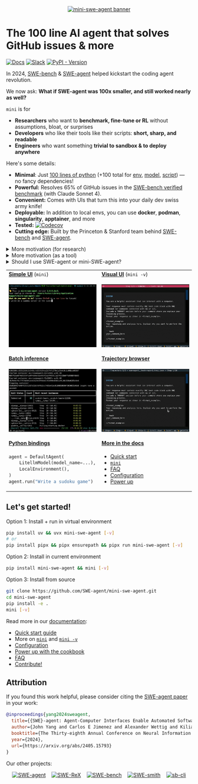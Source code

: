 <div align="center">
<a href="https://mini-swe-agent.com/latest/"><img src="https://github.com/SWE-agent/mini-swe-agent/raw/main/docs/assets/mini-swe-agent-banner.svg" alt="mini-swe-agent banner" style="height: 7em"/></a>
</div>

<h1>The 100 line AI agent that solves GitHub issues & more</h1>

[![Docs](https://img.shields.io/badge/Docs-green?style=for-the-badge&logo=materialformkdocs&logoColor=white)](https://mini-swe-agent.com/latest/)
[![Slack](https://img.shields.io/badge/Slack-4A154B?style=for-the-badge&logo=slack&logoColor=white)](https://join.slack.com/t/swe-bench/shared_invite/zt-36pj9bu5s-o3_yXPZbaH2wVnxnss1EkQ)
[![PyPI - Version](https://img.shields.io/pypi/v/mini-swe-agent?style=for-the-badge&logo=python&logoColor=white&labelColor=black&color=deeppink)](https://pypi.org/project/mini-swe-agent/)

In 2024, [SWE-bench](https://github.com/swe-bench/SWE-bench) & [SWE-agent](https://github.com/swe-agent/swe-agent) helped kickstart the coding agent revolution.

We now ask: **What if SWE-agent was 100x smaller, and still worked nearly as well?**

`mini` is for

- **Researchers** who want to **benchmark, fine-tune or RL** without assumptions, bloat, or surprises
- **Developers** who like their tools like their scripts: **short, sharp, and readable**
- **Engineers** who want something **trivial to sandbox & to deploy anywhere**

Here's some details:

- **Minimal**: Just [100 lines of python](https://github.com/SWE-agent/mini-swe-agent/blob/main/src/minisweagent/agents/default.py) (+100 total for [env](https://github.com/SWE-agent/mini-swe-agent/blob/main/src/minisweagent/environments/local.py),
[model](https://github.com/SWE-agent/mini-swe-agent/blob/main/src/minisweagent/models/litellm_model.py), [script](https://github.com/SWE-agent/mini-swe-agent/blob/main/src/minisweagent/run/hello_world.py)) — no fancy dependencies!
- **Powerful:** Resolves 65% of GitHub issues in the [SWE-bench verified benchmark](https://www.swebench.com/) (with Claude Sonnet 4).
- **Convenient:** Comes with UIs that turn this into your daily dev swiss army knife!
- **Deployable:** In addition to local envs, you can use **docker**, **podman**, **singularity**, **apptainer**, and more
- **Tested:** [![Codecov](https://img.shields.io/codecov/c/github/swe-agent/mini-swe-agent?style=flat-square)](https://codecov.io/gh/SWE-agent/mini-swe-agent)
- **Cutting edge:** Built by the Princeton & Stanford team behind [SWE-bench](https://swebench.com) and [SWE-agent](https://swe-agent.com).

<details>

<summary>More motivation (for research)</summary>

[SWE-agent](https://swe-agent.com/latest/) jump-started the development of AI agents in 2024. Back then, we placed a lot of emphasis on tools and special interfaces for the agent.
However, one year later, as LMs have become more capable, a lot of this is not needed at all to build a useful agent!
In fact, mini-SWE-agent

- **Does not have any tools other than bash** — it doesn't even use the tool-calling interface of the LMs.
  This means that you can run it with literally any model. When running in sandboxed environments you also don't need to take care
  of installing a single package — all it needs is bash.
- **Has a completely linear history** — every step of the agent just appends to the messages and that's it.
  So there's no difference between the trajectory and the messages that you pass on to the LM.
  Great for debugging & fine-tuning.
- **Executes actions with `subprocess.run`** — every action is completely independent (as opposed to keeping a stateful shell session running).
  This makes it trivial to execute the actions in sandboxes (literally just switch out `subprocess.run` with `docker exec`) and to
  scale up effortlessly. Seriously, this is [a big deal](https://mini-swe-agent.com/latest/faq/#why-no-shell-session), trust me.

This makes it perfect as a baseline system and for a system that puts the language model (rather than
the agent scaffold) in the middle of our attention.
You can see the result on the [SWE-bench (bash only)](https://www.swebench.com/) leaderboard, that evaluates the performance of different LMs with `mini`. 

</details>

<details>
<summary>More motivation (as a tool)</summary>

Some agents are overfitted research artifacts. Others are UI-heavy frontend monsters.

`mini` wants to be a hackable tool, not a black box.

- **Simple** enough to understand at a glance
- **Convenient** enough to use in daily workflows
- **Flexible** to extend

Unlike other agents (including our own [swe-agent](https://swe-agent.com/latest/)), it is radically simpler, because it:

- **Does not have any tools other than bash** — it doesn't even use the tool-calling interface of the LMs.
  Instead of implementing custom tools for every specific thing the agent might want to do, the focus is fully on the LM utilizing the shell to its full potential.
  Want it to do something specific like opening a PR?
  Just tell the LM to figure it out rather than spending time to implement it in the agent.
- **Executes actions with `subprocess.run`** — every action is completely independent (as opposed to keeping a stateful shell session running).
  This is [a big deal](https://mini-swe-agent.com/latest/faq/#why-no-shell-session) for the stability of the agent, trust me.
- **Has a completely linear history** — every step of the agent just appends to the messages that are passed to the LM in the next step and that's it.
  This is great for debugging and understanding what the LM is prompted with.

</details>

<details>
<summary>Should I use SWE-agent or mini-SWE-agent?</summary>

You should use `mini-swe-agent` if

- You want a quick command line tool that works locally
- You want an agent with a very simple control flow
- You want even faster, simpler & more stable sandboxing & benchmark evaluations
- You are doing FT or RL and don't want to overfit to a specific agent scaffold

You should use `swe-agent` if

- You need specific tools or want to experiment with different tools
- You want to experiment with different history processors
- You want very powerful yaml configuration without touching code

What you get with both

- Excellent performance on SWE-Bench
- A trajectory browser

</details>

<table>
<tr>
<td width="50%">
<a href="https://mini-swe-agent.com/latest/usage/mini/"><strong>Simple UI</strong></a> (<code>mini</code>)
</td>
<td>
<a href="https://mini-swe-agent.com/latest/usage/mini_v/"><strong>Visual UI</strong></a> (<code>mini -v</code>)
</td>
</tr>
<tr>
<td width="50%">

  ![mini](https://github.com/SWE-agent/swe-agent-media/blob/main/media/mini/gif/mini.gif?raw=true)

</td>
<td>

  ![miniv](https://github.com/SWE-agent/swe-agent-media/blob/main/media/mini/gif/mini2.gif?raw=true)

</td>
</tr>
<tr>
  <td>
    <a href="https://mini-swe-agent.com/latest/usage/swebench/"><strong>Batch inference</strong></a>
  </td>
  <td>
    <a href="https://mini-swe-agent.com/latest/usage/inspector/"><strong>Trajectory browser</strong></a>
  </td>
<tr>
<tr>

<td>

![swebench](https://github.com/SWE-agent/swe-agent-media/blob/main/media/mini/gif/swebench.gif?raw=true)

</td>

<td>

![inspector](https://github.com/SWE-agent/swe-agent-media/blob/main/media/mini/gif/inspector.gif?raw=true)

</td>

</tr>
<td>
<a href="https://mini-swe-agent.com/latest/advanced/cookbook/"><strong>Python bindings</strong></a>
</td>
<td>
<a href="https://mini-swe-agent.com"><strong>More in the docs</strong></a>
</td>
</tr>
<tr>
<td>

```python
agent = DefaultAgent(
    LitellmModel(model_name=...),
    LocalEnvironment(),
)
agent.run("Write a sudoku game")
```
</td>
<td>

* [Quick start](https://mini-swe-agent.com/latest/quickstart/)
* [`mini`](https://mini-swe-agent.com/latest/usage/mini/)
* [FAQ](https://mini-swe-agent.com/latest/faq/)
* [Configuration](https://mini-swe-agent.com/latest/advanced/configuration/)
* [Power up](https://mini-swe-agent.com/latest/advanced/cookbook/)

</td>
</tr>
</table>

## Let's get started!

Option 1: Install + run in virtual environment

```bash
pip install uv && uvx mini-swe-agent [-v]
# or
pip install pipx && pipx ensurepath && pipx run mini-swe-agent [-v]
```

Option 2: Install in current environment

```bash
pip install mini-swe-agent && mini [-v]
```

Option 3: Install from source

```bash
git clone https://github.com/SWE-agent/mini-swe-agent.git
cd mini-swe-agent
pip install -e .
mini [-v]
```

Read more in our [documentation](https://mini-swe-agent.com/latest/):

* [Quick start guide](https://mini-swe-agent.com/latest/quickstart/)
* More on [`mini`](https://mini-swe-agent.com/latest/usage/mini/) and [`mini -v`](https://mini-swe-agent.com/latest/usage/mini_v/)
* [Configuration](https://mini-swe-agent.com/latest/advanced/configuration/)
* [Power up with the cookbook](https://mini-swe-agent.com/latest/advanced/cookbook/)
* [FAQ](https://mini-swe-agent.com/latest/faq/)
* [Contribute!](https://mini-swe-agent.com/latest/contributing/)

## Attribution

If you found this work helpful, please consider citing the [SWE-agent paper](https://arxiv.org/abs/2405.15793) in your work:

```bibtex
@inproceedings{yang2024sweagent,
  title={{SWE}-agent: Agent-Computer Interfaces Enable Automated Software Engineering},
  author={John Yang and Carlos E Jimenez and Alexander Wettig and Kilian Lieret and Shunyu Yao and Karthik R Narasimhan and Ofir Press},
  booktitle={The Thirty-eighth Annual Conference on Neural Information Processing Systems},
  year={2024},
  url={https://arxiv.org/abs/2405.15793}
}
```

Our other projects:

<div align="center">
  <a href="https://github.com/SWE-agent/SWE-agent"><img src="https://github.com/SWE-agent/mini-swe-agent/raw/main/docs/assets/sweagent_logo_text_below.svg" alt="SWE-agent" height="120px"></a>
   &nbsp;&nbsp;
  <a href="https://github.com/SWE-agent/SWE-ReX"><img src="https://github.com/SWE-agent/mini-swe-agent/raw/main/docs/assets/swerex_logo_text_below.svg" alt="SWE-ReX" height="120px"></a>
   &nbsp;&nbsp;
  <a href="https://github.com/SWE-bench/SWE-bench"><img src="https://github.com/SWE-agent/mini-swe-agent/raw/main/docs/assets/swebench_logo_text_below.svg" alt="SWE-bench" height="120px"></a>
  &nbsp;&nbsp;
  <a href="https://github.com/SWE-bench/SWE-smith"><img src="https://github.com/SWE-agent/mini-swe-agent/raw/main/docs/assets/swesmith_logo_text_below.svg" alt="SWE-smith" height="120px"></a>
  &nbsp;&nbsp;
  <a href="https://github.com/SWE-bench/sb-cli"><img src="https://github.com/SWE-agent/mini-swe-agent/raw/main/docs/assets/sbcli_logo_text_below.svg" alt="sb-cli" height="120px"></a>
</div>

